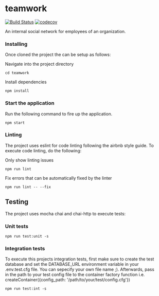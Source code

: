# teamwork

[![Build Status](https://travis-ci.org/barakaVictor/teamwork.svg?branch=master)](https://travis-ci.org/barakaVictor/teamwork)
[![codecov](https://codecov.io/gh/barakaVictor/teamwork/branch/master/graph/badge.svg)](https://codecov.io/gh/barakaVictor/teamwork)

An internal social network for employees of an organization.

### Installing

Once cloned the project the can be setup as follows:

Navigate into the project directory

```
cd teamwork
```
Install dependencies

```
npm install
```

### Start the application

Run the following command to fire up the application.
```
npm start
```
### Linting
The project uses eslint for code linting following the airbnb style guide. 
To execute code linting, do the following:

Only show linting issues

```
npm run lint
```
Fix errors that can be automatically fixed by the linter

```
npm run lint -- --fix
```

## Testing
The project uses mocha chai and chai-http to execute tests:

### Unit tests
```
npm run test:unit -s
```

### Integration tests
To execute this projects integration tests, first make sure to create the test database
and set the DATABASE_URL environment variable in your .env.test.cfg file. You can sepecify
your own file name ;). Afterwards, pass in the path to your test config file to the container factory
function i.e. createContainer({config_path: '/path/to/your/test/config.cfg'})
```
npm run test:int -s
```


